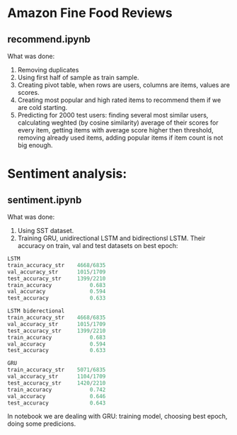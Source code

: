 # Amazon Fine Food Reviews
## recommend.ipynb
What was done:
1) Removing duplicates
2) Using first half of sample as train sample.
3) Creating pivot table, when rows are users, columns are items, values are scores.
4) Creating most popular and high rated items to recommend them if we are cold starting.
5) Predicting for 2000 test users: finding several most similar users, calculating weghted (by cosine similarity) average of their scores for every item, getting items
with average score higher then threshold, removing already used items, adding popular items if item count is not big enough.

# Sentiment analysis:
## sentiment.ipynb
What was done:
1) Using SST dataset.
2) Training GRU, unidirectional LSTM and bidirectionsl LSTM. Their accuracy on train, val and test datasets on best epoch:

```python
LSTM
train_accuracy_str    4668/6835
val_accuracy_str      1015/1709
test_accuracy_str     1399/2210
train_accuracy            0.683
val_accuracy              0.594
test_accuracy             0.633

LSTM biderectional
train_accuracy_str    4668/6835
val_accuracy_str      1015/1709
test_accuracy_str     1399/2210
train_accuracy            0.683
val_accuracy              0.594
test_accuracy             0.633

GRU
train_accuracy_str    5071/6835
val_accuracy_str      1104/1709
test_accuracy_str     1420/2210
train_accuracy            0.742
val_accuracy              0.646
test_accuracy             0.643
```

In notebook we are dealing with GRU: training model, choosing best epoch, doing some predicions.

